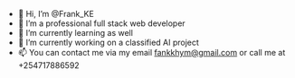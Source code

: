 - 👋 Hi, I’m @Frank_KE
- 👀 I’m a professional full stack web developer
- 🌱 I’m currently learning as well
- 💞️ I’m currently working on a classified AI project
- 📫 You can contact me via my email fankkhym@gmail.com or call me at +254717886592

<!---
Frank9081/Frank9081 is a ✨ special ✨ repository because its `README.md` (this file) appears on your GitHub profile.
You can click the Preview link to take a look at your changes.
--->
